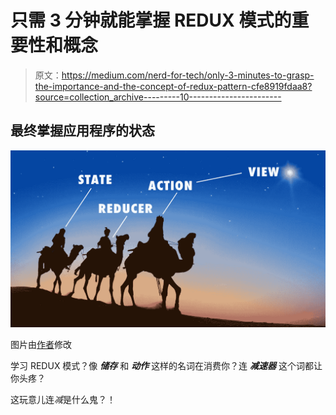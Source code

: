 # 只需 3 分钟就能掌握 REDUX 模式的重要性和概念

> 原文：<https://medium.com/nerd-for-tech/only-3-minutes-to-grasp-the-importance-and-the-concept-of-redux-pattern-cfe8919fdaa8?source=collection_archive---------10----------------------->

## 最终掌握应用程序的状态

![](img/b91b7d3826414c6461b5a4bd52ef9469.png)

图片由[作者](http://www.arnoldcode.com)修改

学习 REDUX 模式？像 ***储存*** 和 ***动作*** 这样的名词在消费你？连 ***减速器*** 这个词都让你头疼？

这玩意儿连*减*是什么鬼？！